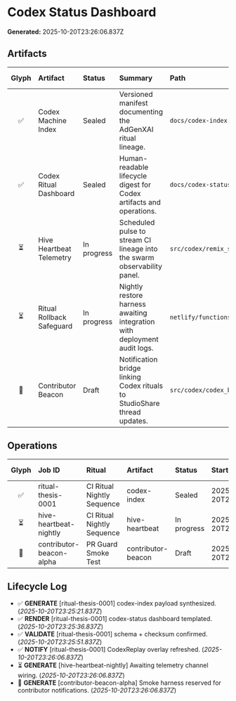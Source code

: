 # Codex Status Dashboard

**Generated:** 2025-10-20T23:26:06.837Z

## Artifacts

| Glyph | Artifact | Status | Summary | Path | Size (bytes) | Last Updated |
| :---: | :------- | :----- | :------ | :--- | -----------: | :----------- |
| ✅ | Codex Machine Index | Sealed | Versioned manifest documenting the AdGenXAI ritual lineage. | `docs/codex-index.json` | 7754 | 2025-10-20T23:26:06.837Z |
| ✅ | Codex Ritual Dashboard | Sealed | Human-readable lifecycle digest for Codex artifacts and operations. | `docs/codex-status.md` | 2400 | 2025-10-20T23:26:06.837Z |
| ⏳ | Hive Heartbeat Telemetry | In progress | Scheduled pulse to stream CI lineage into the swarm observability panel. | `src/codex/remix_scheduler.ts` | 0 | 2024-10-19T00:00:00.000Z |
| ⏳ | Ritual Rollback Safeguard | In progress | Nightly restore harness awaiting integration with deployment audit logs. | `netlify/functions/ritualRollback.ts` | 0 | 2024-10-19T00:00:00.000Z |
| 📝 | Contributor Beacon | Draft | Notification bridge linking Codex rituals to StudioShare thread updates. | `src/codex/codex_badge.ts` | 0 | 2024-10-19T00:00:00.000Z |

## Operations

| Glyph | Job ID | Ritual | Artifact | Status | Started | Completed | Duration | Size (bytes) |
| :---: | :----- | :----- | :------- | :----- | :------ | :-------- | :------- | -----------: |
| ✅ | ritual-thesis-0001 | CI Ritual Nightly Sequence | codex-index | Sealed | 2025-10-20T23:25:21.837Z | 2025-10-20T23:26:06.837Z | 45s | 7754 |
| ⏳ | hive-heartbeat-nightly | CI Ritual Nightly Sequence | hive-heartbeat | In progress | 2025-10-20T23:26:06.837Z | — | 0s | 0 |
| 📝 | contributor-beacon-alpha | PR Guard Smoke Test | contributor-beacon | Draft | 2025-10-20T23:26:06.837Z | — | 0s | 0 |

## Lifecycle Log

- ✅ **GENERATE** [ritual-thesis-0001] codex-index payload synthesized. (_2025-10-20T23:25:21.837Z_)
- ✅ **RENDER** [ritual-thesis-0001] codex-status dashboard templated. (_2025-10-20T23:25:36.837Z_)
- ✅ **VALIDATE** [ritual-thesis-0001] schema + checksum confirmed. (_2025-10-20T23:25:51.837Z_)
- ✅ **NOTIFY** [ritual-thesis-0001] CodexReplay overlay refreshed. (_2025-10-20T23:26:06.837Z_)
- ⏳ **GENERATE** [hive-heartbeat-nightly] Awaiting telemetry channel wiring. (_2025-10-20T23:26:06.837Z_)
- 📝 **GENERATE** [contributor-beacon-alpha] Smoke harness reserved for contributor notifications. (_2025-10-20T23:26:06.837Z_)

